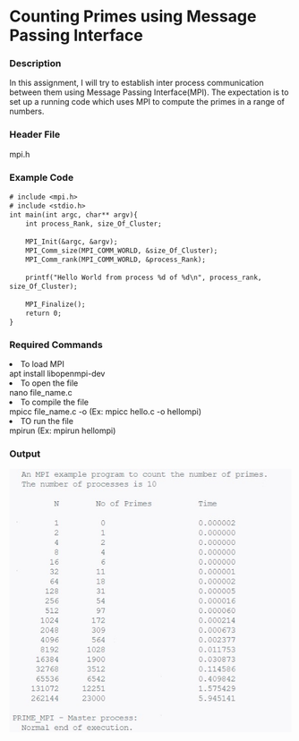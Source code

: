 # Counting Primes using Message Passing Interface
<h3>Description</h3> 
    In this assignment, I will try to establish inter process communication between them using Message Passing Interface(MPI). The expectation is to set up a running       code which uses MPI to compute the primes in a range of numbers.
<h3>Header File</h3>mpi.h
<h3>Example Code</h3>

    # include <mpi.h>
    # include <stdio.h>
    int main(int argc, char** argv){
        int process_Rank, size_Of_Cluster;

        MPI_Init(&argc, &argv);
        MPI_Comm_size(MPI_COMM_WORLD, &size_Of_Cluster);
        MPI_Comm_rank(MPI_COMM_WORLD, &process_Rank);

        printf("Hello World from process %d of %d\n", process_rank, size_Of_Cluster);

        MPI_Finalize();
        return 0;
    }
<h3>Required Commands</h3>
    <li>To load MPI</li> apt install libopenmpi-dev
    <li>To open the file</li> nano file_name.c 
    <li>To compile the file</li> mpicc file_name.c -o <argument_to_intialize_mpi> (Ex: mpicc hello.c -o hellompi)
    <li>TO run the file</li> mpirun <argument_to_intialize_mpi> (Ex: mpirun hellompi)

<h3>Output</h3>

 ![mpi](/images/mpi.jpg)


